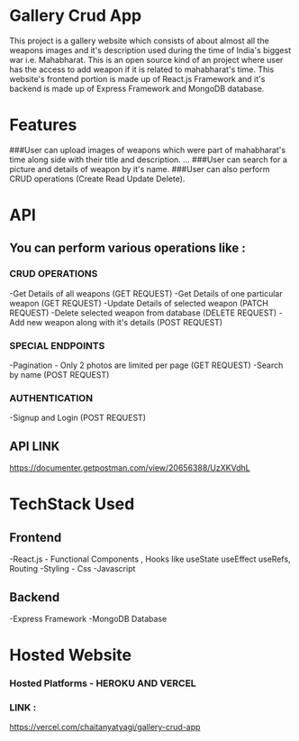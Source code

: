 # Gallery Crud App

This project is a gallery website which consists of about almost all the weapons images and it's description used during the time of India's biggest war i.e. Mahabharat. This is an open source kind of an project where user has the access to add weapon if it is related to mahabharat's time. This website's frontend portion is made up of React.js Framework and it's backend is made up of Express Framework and MongoDB database.

# Features
###User can upload images of weapons which were part of mahabharat's time along side with their title and description. ...
###User can search for a picture and details of weapon by it's name.
###User can also perform CRUD operations (Create Read Update Delete).

# API

## You can perform various operations like :
### CRUD OPERATIONS
-Get Details of all weapons (GET REQUEST)
-Get Details of one particular weapon (GET REQUEST)
-Update Details of selected weapon (PATCH REQUEST)
-Delete selected weapon from database (DELETE REQUEST)
-Add new weapon along with it's details (POST REQUEST)
### SPECIAL ENDPOINTS
-Pagination - Only 2 photos are limited per page (GET REQUEST)
-Search by name (POST REQUEST)
### AUTHENTICATION
-Signup and Login (POST REQUEST)

## API LINK
https://documenter.getpostman.com/view/20656388/UzXKVdhL

# TechStack Used
## Frontend
-React.js - Functional Components , Hooks like useState useEffect useRefs, Routing
-Styling - Css
-Javascript
## Backend
-Express Framework
-MongoDB Database

# Hosted Website
### Hosted Platforms - HEROKU AND VERCEL
### LINK :
https://vercel.com/chaitanyatyagi/gallery-crud-app


